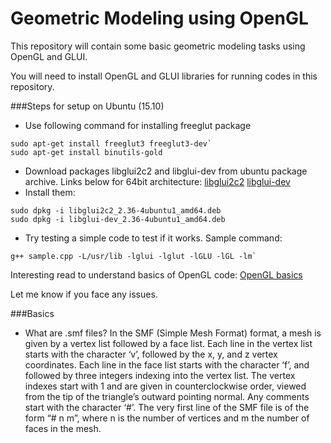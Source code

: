 # Geometric Modeling using OpenGL
This repository will contain some basic geometric modeling tasks using OpenGL and GLUI.

You will need to install OpenGL and GLUI libraries for running codes in this repository.

###Steps for setup on Ubuntu (15.10)

- Use following command for installing freeglut package
```
sudo apt-get install freeglut3 freeglut3-dev`
sudo apt-get install binutils-gold
```
- Download packages libglui2c2 and libglui-dev from ubuntu package archive. Links below for 64bit architecture:
[libglui2c2](http://packages.ubuntu.com/precise/amd64/libglui2c2)
[libglui-dev](http://packages.ubuntu.com/precise/libglui-dev)
- Install them:
```
sudo dpkg -i libglui2c2_2.36-4ubuntu1_amd64.deb
sudo dpkg -i libglui-dev_2.36-4ubuntu1_amd64.deb
```
- Try testing a simple code to test if it works. Sample command:
```
g++ sample.cpp -L/usr/lib -lglui -lglut -lGLU -lGL -lm`
```

Interesting read to understand basics of OpenGL code:
[OpenGL basics](https://www3.ntu.edu.sg/home/ehchua/programming/opengl/CG_Introduction.html)

Let me know if you face any issues.

###Basics

- What are .smf files?
  In the SMF (Simple Mesh Format) format, a mesh is given by a vertex list followed by a face  list. Each  line  in  the vertex list starts with the character ‘v’, followed by the x, y, and z vertex coordinates. Each line in the face list starts with the character ‘f’, and followed by three integers indexing into the vertex list. The vertex indexes start with 1 and are given in counterclockwise order, viewed from the  tip  of the  triangle’s  outward  pointing  normal.  Any  comments  start with the character ‘#’. The very first line of the SMF file is of the form “# n m”, where n is the number of vertices and m the number of faces in the mesh.
